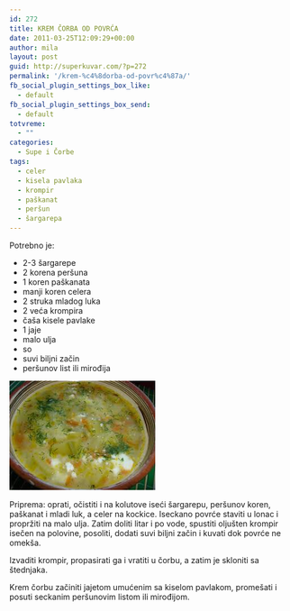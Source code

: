 ```yaml
---
id: 272
title: KREM ČORBA OD POVRĆA
date: 2011-03-25T12:09:29+00:00
author: mila
layout: post
guid: http://superkuvar.com/?p=272
permalink: '/krem-%c4%8dorba-od-povr%c4%87a/'
fb_social_plugin_settings_box_like:
  - default
fb_social_plugin_settings_box_send:
  - default
totvreme:
  - ""
categories:
  - Supe i Čorbe
tags:
  - celer
  - kisela pavlaka
  - krompir
  - paškanat
  - peršun
  - šargarepa
---
```

Potrebno je:

  * 2-3 šargarepe
  * 2 korena peršuna
  * 1 koren paškanata
  * manji koren celera
  * 2 struka mladog luka
  * 2 veća krompira
  * čaša kisele pavlake
  * 1 jaje
  * malo ulja
  * so
  * suvi biljni začin
  * peršunov list ili mirođija

<img class="alignnone size-full wp-image-734" title="corbaodpovrca" src="/wp-content/uploads/2011/03/corbaodpovrca.jpg" alt="" width="259" height="194" /> 

Priprema: oprati, očistiti i na kolutove iseći šargarepu, peršunov koren, paškanat i mladi luk, a celer na kockice. Iseckano povrće staviti u lonac i propržiti na malo ulja. Zatim doliti litar i po vode, spustiti oljušten krompir isečen na polovine, posoliti, dodati suvi biljni začin i kuvati dok povrće ne omekša.

Izvaditi krompir, propasirati ga i vratiti u čorbu, a zatim je skloniti sa štednjaka.

Krem čorbu začiniti jajetom umućenim sa kiselom pavlakom, promešati i posuti seckanim peršunovim listom ili mirođijom.